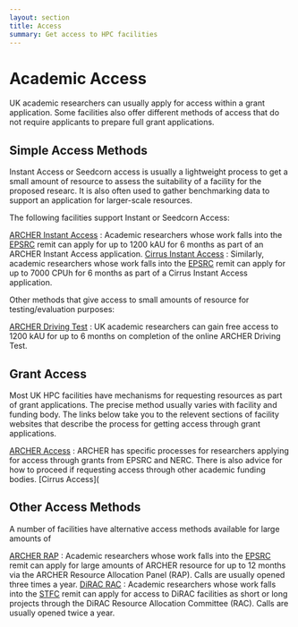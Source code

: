```yaml
---
layout: section
title: Access
summary: Get access to HPC facilities
---
```


Academic Access
===============

UK academic researchers can usually apply for access within a grant application. Some 
facilities also offer different methods of access that do not require applicants
to prepare full grant applications.

Simple Access Methods
---------------------

Instant Access or Seedcorn access is usually a lightweight process to get a small amount
of resource to assess the suitability of a facility for the proposed researc. It is also
often used to gather benchmarking data to support an application for larger-scale 
resources.

The following facilities support Instant or Seedcorn Access:

[ARCHER Instant Access](http://www.archer.ac.uk/access/instant-access)
: Academic researchers whose work falls into the [EPSRC](http://www.epsrc.ac.uk) remit
can apply for up to 1200 kAU for 6 months as part of an ARCHER Instant Access 
application.
[Cirrus Instant Access](http://www.cirrus.ac.uk/access/instant)
: Similarly, academic researchers whose work falls into the [EPSRC](http://www.epsrc.ac.uk) remit
can apply for up to 7000 CPUh for 6 months as part of a Cirrus Instant Access 
application.

Other methods that give access to small amounts of resource for testing/evaluation
purposes:

[ARCHER Driving Test](http://www.archer.ac.uk/training/online/driving_test.php)
: UK academic researchers can gain free access to 1200 kAU for up to 6 months on completion
of the online ARCHER Driving Test.

Grant Access
------------

Most UK HPC facilities have mechanisms for requesting resources as part of grant 
applications. The precise method usually varies with facility and funding body. The
links below take you to the relevent sections of facility websites that describe the
process for getting access through grant applications.

[ARCHER Access](http://www.archer.ac.uk/access)
: ARCHER has specific processes for researchers applying for access through grants from
EPSRC and NERC. There is also advice for how to proceed if requesting access through
other academic funding bodies.
[Cirrus Access](

Other Access Methods
--------------------

A number of facilities have alternative access methods available for large amounts of


[ARCHER RAP](http://www.archer.ac.uk/access/rap)
: Academic researchers whose work falls into the [EPSRC](http://www.epsrc.ac.uk) remit
can apply for large amounts of ARCHER resource for up to 12 months via the ARCHER
Resource Allocation Panel (RAP). Calls are usually opened three times a year.
[DiRAC RAC](http://dirac.ac.uk/access.html)
: Academic researchers whose work falls into the [STFC](http://www.stfc.ac.uk) remit
can apply for access to DiRAC facilities as short or long projects through the 
DiRAC Resource Allocation Committee (RAC). Calls are usually opened twice a year.


